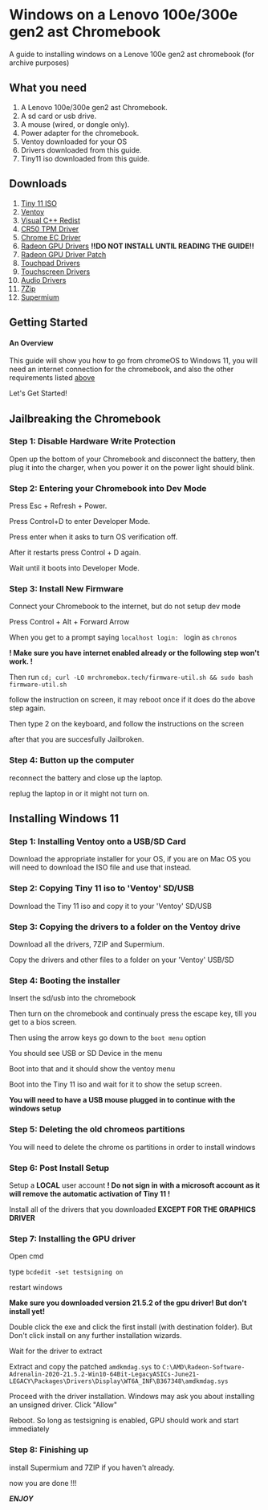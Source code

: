 # Windows on a Lenovo 100e/300e gen2 ast Chromebook

A guide to installing windows on a Lenove 100e gen2 ast chromebook (for archive purposes)


## What you need

1. A Lenovo 100e/300e gen2 ast Chromebook.
2. A sd card or usb drive.
3. A mouse (wired, or dongle only).
4. Power adapter for the chromebook.
5. Ventoy downloaded for your OS
5. Drivers downloaded from this guide.
6. Tiny11 iso downloaded from this guide.

## Downloads

1. [Tiny 11 ISO](https://www.mediafire.com/file/vn0ucvdb389sxl3/tiny11_23H2_x64.iso/file)
2. [Ventoy](https://www.ventoy.net)
3. [Visual C++ Redist](https://aka.ms/vs/17/release/vc_redist.x64.exe)
4. [CR50 TPM Driver](https://github.com/coolstar/driverinstallers/raw/master/cr50/cr50.1.0.1-installer.exe)
5. [Chrome EC Driver](https://github.com/coolstar/driverinstallers/raw/master/crosec/crosec.2.0.6-installer.exe)
6. [Radeon GPU Drivers](https://www.amd.com/en/resources/support-articles/release-notes/RN-RAD-WIN-21-5-2.html) **!!DO NOT INSTALL UNTIL READING THE GUIDE!!**
7. [Radeon GPU Driver Patch](https://coolstar.org/chromebook/downloads/drivers/stoney-amdkmdag-patch.zip)
8. [Touchpad Drivers](https://github.com/coolstar/driverinstallers/raw/master/crostouchpad/crostouchpad.4.1.6-installer.exe)
9. [Touchscreen Drivers](https://github.com/coolstar/driverinstallers/raw/master/crostouchscreen/crostouchscreen.2.9.5-installer.exe)
10. [Audio Drivers](https://github.com/coolstar/driverinstallers/raw/master/csaudioacp2x/csaudioacp2x.1.0.0-installer.exe)
11. [7Zip](https://www.7-zip.org/download.html)
12. [Supermium](https://win32subsystem.live/supermium/)

## Getting Started

#### An Overview

This guide will show you how to go from chromeOS to Windows 11, you will need an internet connection for the chromebook, and also the other requirements listed [above](/#downloads)

Let's Get Started!

## Jailbreaking the Chromebook

### Step 1: Disable Hardware Write Protection

Open up the bottom of your Chromebook and disconnect the battery, then plug it into the charger, when you power it on the power light should blink.

### Step 2: Entering your Chromebook into Dev Mode
Press Esc + Refresh + Power.

Press Control+D to enter Developer Mode.

Press enter when it asks to turn OS verification off.

After it restarts press Control + D again.

Wait until it boots into Developer Mode.

### Step 3: Install New Firmware

Connect your Chromebook to the internet, but do not setup dev mode

Press Control + Alt + Forward Arrow

When you get to a prompt saying ```localhost login: ``` login as ```chronos```

**! Make sure you have internet enabled already or the following step won't work. !**

Then run ```cd; curl -LO mrchromebox.tech/firmware-util.sh && sudo bash firmware-util.sh```

follow the instruction on screen, it may reboot once if it does do the above step again.

Then type 2 on the keyboard, and follow the instructions on the screen

after that you are succesfully Jailbroken.

### Step 4: Button up the computer

reconnect the battery and close up the laptop.

replug the laptop in or it might not turn on.

## Installing Windows 11

### Step 1: Installing Ventoy onto a USB/SD Card

Download the appropriate installer for your OS, if you are on Mac OS you will need to download the ISO file and use that instead.

### Step 2: Copying Tiny 11 iso to 'Ventoy' SD/USB

Download the Tiny 11 iso and copy it to your 'Ventoy' SD/USB

### Step 3: Copying the drivers to a folder on the Ventoy drive

Download all the drivers, 7ZIP and Supermium.

Copy the drivers and other files to a folder on your 'Ventoy' USB/SD 

### Step 4: Booting the installer

Insert the sd/usb into the chromebook 

Then turn on the chromebook and continualy press the escape key, till you get to a bios screen.

Then using the arrow keys go down to the ```boot menu``` option

You should see USB or SD Device in the menu

Boot into that and it should show the ventoy menu

Boot into the Tiny 11 iso and wait for it to show the setup screen.

**You will need to have a USB mouse plugged in to continue with the windows setup**

### Step 5: Deleting the old chromeos partitions

You will need to delete the chrome os partitions in order to install windows

### Step 6: Post Install Setup

Setup a **LOCAL** user account **! Do not sign in with a microsoft account as it will remove the automatic activation of Tiny 11 !**

Install all of the drivers that you downloaded **EXCEPT FOR THE GRAPHICS DRIVER**

### Step 7: Installing the GPU driver

Open cmd

type ```bcdedit -set testsigning on```

restart windows

**Make sure you downloaded version 21.5.2 of the gpu driver! But don't install yet!**

Double click the exe and click the first install (with destination folder). But Don't click install on any further installation wizards.

Wait for the driver to extract

Extract and copy the patched ```amdkmdag.sys``` to ```C:\AMD\Radeon-Software-Adrenalin-2020-21.5.2-Win10-64Bit-LegacyASICs-June21-LEGACY\Packages\Drivers\Display\WT6A_INF\B367348\amdkmdag.sys```

Proceed with the driver installation. Windows may ask you about installing an unsigned driver. Click "Allow"

Reboot. So long as testsigning is enabled, GPU should work and start immediately

### Step 8: Finishing up

install Supermium and 7ZIP if you haven't already.

now you are done !!! 

***ENJOY***
